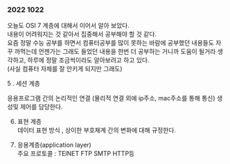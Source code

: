 ### 2022 1022
  
오늘도 OSI 7 계층에 대해서 이어서 알아 보았다.  
내용이 어려워지는 것 같아서 집중해서 공부해야 할 것 같다.   
요즘 정말 수능 공부를 하면서 컴퓨터공부를 많이 못하는 바람에 공부했던 내용들도 자꾸 까먹는데 언젠가는 그래도 들었던 내용을 한번 더 공부하는 거니까 도움이 될거라 생각하고,   하루에 정말 조금씩이라도 알아보려고 하고 있다.   
(사실 컴퓨터 자체를 잘 안키게 되지만 그래도)  

5 . 세션 계층  

응용프로그램 간의 논리적인 연결 (물리적 연결 외에 ip주소, mac주소를 통해 통신) 생성및 제어를 담당한다.  

6. 표현 계층  
데이터 표현 방식 , 상이한 부호체계 간의 변화에 대해 규정한다.  

7. 응용계층(application layer)  
주요 프로토콜 : TElNET FTP SMTP HTTP등  